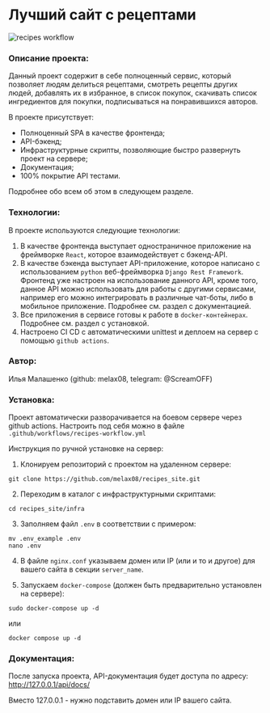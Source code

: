 # Лучший сайт с рецептами

![recipes workflow](https://github.com/melax08/recipes_site/actions/workflows/recipes-workflow.yml/badge.svg)

### Описание проекта:

Данный проект содержит в себе полноценный сервис, который позволяет людям делиться рецептами, смотреть рецепты других людей, добавлять их в избранное, в список покупок, скачивать список ингредиентов для покупки, подписываться на понравившихся авторов.

В проекте присутствует:

- Полноценный SPA в качестве фронтенда; 
- API-бэкенд;
- Инфраструктурные скрипты, позволяющие быстро развернуть проект на сервере;
- Документация;
- 100% покрытие API тестами.

Подробнее обо всем об этом в следующем разделе.

### Технологии:

В проекте используются следующие технологии:

1. В качестве фронтенда выступает одностраничное приложение на фреймворке `React`, которое взаимодействует с бэкенд-API.
2. В качестве бэкенда выступает API-приложение, которое написано с использованием `python` веб-фреймворка `Django Rest Framework`. Фронтенд уже настроен на использование данного API, кроме того, данное API можно использовать для работы с другими сервисами, например его можно интегрировать в различные чат-боты, либо в мобильное приложение. Подробнее см. раздел с документацией.
3. Все приложения в сервисе готовы к работе в `docker-контейнерах`. Подробнее см. раздел с установкой.
4. Настроено CI CD с автоматическими unittest и деплоем на сервер с помощью `github actions`.

### Автор:

Илья Малашенко (github: melax08, telegram: @ScreamOFF)

### Установка:

Проект автоматически разворачивается на боевом сервере через github actions. Настроить под себя можно в файле `.github/workflows/recipes-workflow.yml`

Инструкция по ручной установке на сервер:

1. Клонируем репозиторий с проектом на удаленном сервере:

```
git clone https://github.com/melax08/recipes_site.git
```

2. Переходим в каталог с инфраструктурными скриптами:

```
cd recipes_site/infra
```

3. Заполняем файл `.env` в соответствии с примером:

```
mv .env_example .env
nano .env
```

4. В файле `nginx.conf` указываем домен или IP (или и то и другое) для вашего сайта в секции `server_name`.

5. Запускаем `docker-compose` (должен быть предварительно установлен на сервере):

```
sudo docker-compose up -d
```

или

```shell
docker compose up -d
```

### Документация:

После запуска проекта, API-документация будет доступа по адресу: http://127.0.0.1/api/docs/

Вместо 127.0.0.1 - нужно подставить домен или IP вашего сайта.
